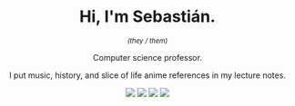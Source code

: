 <h1 align=center> Hi, I'm Sebastián.</h1>

<p align=center> <sup> <em> (they / them) </em> </sup> </p>

<p align=center>Computer science professor.</p>
<p align=center>I put music, history, and slice of life anime references in my lecture notes.</p>

<p align="center">
    <img src="https://img.shields.io/badge/Nacido-CDMX-%23006341">
    <img src="https://img.shields.io/badge/Location-BKLN-%23FF6600">
    <!-- <img src="https://img.shields.io/badge/Aime-FRA-002654"> -->
    <img src="https://img.shields.io/badge/%E5%8B%89%E5%BC%B7%E4%B8%AD-JPN-BC002D">
    <img src="https://img.shields.io/badge/U%C4%8Dit_se-CZE-FFFFFF">
</p>